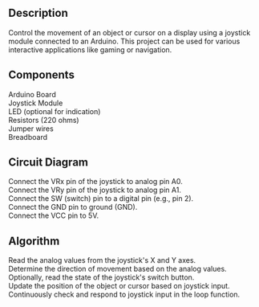 ## Description
Control the movement of an object or cursor on a display using a joystick module connected to an Arduino. This project can be used for various interactive applications like gaming or navigation.

## Components
Arduino Board\
Joystick Module\
LED (optional for indication)\
Resistors (220 ohms)\
Jumper wires\
Breadboard

## Circuit Diagram
Connect the VRx pin of the joystick to analog pin A0.\
Connect the VRy pin of the joystick to analog pin A1.\
Connect the SW (switch) pin to a digital pin (e.g., pin 2).\
Connect the GND pin to ground (GND).\
Connect the VCC pin to 5V.

## Algorithm
Read the analog values from the joystick's X and Y axes.\
Determine the direction of movement based on the analog values.\
Optionally, read the state of the joystick's switch button.\
Update the position of the object or cursor based on joystick input.\
Continuously check and respond to joystick input in the loop function.
